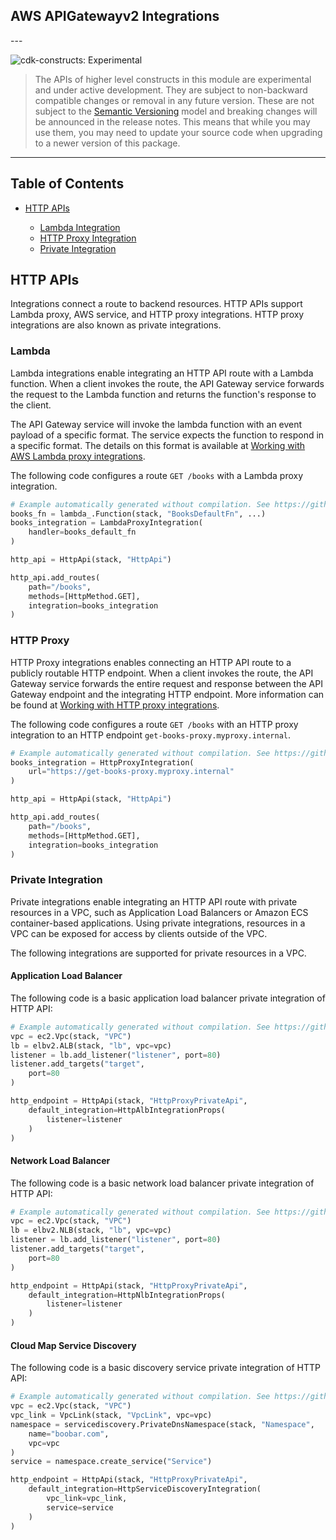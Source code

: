 ## AWS APIGatewayv2 Integrations

<!--BEGIN STABILITY BANNER-->---


![cdk-constructs: Experimental](https://img.shields.io/badge/cdk--constructs-experimental-important.svg?style=for-the-badge)

> The APIs of higher level constructs in this module are experimental and under active development. They are subject to non-backward compatible changes or removal in any future version. These are not subject to the [Semantic Versioning](https://semver.org/) model and breaking changes will be announced in the release notes. This means that while you may use them, you may need to update your source code when upgrading to a newer version of this package.

---
<!--END STABILITY BANNER-->

## Table of Contents

* [HTTP APIs](#http-apis)

  * [Lambda Integration](#lambda)
  * [HTTP Proxy Integration](#http-proxy)
  * [Private Integration](#private-integration)

## HTTP APIs

Integrations connect a route to backend resources. HTTP APIs support Lambda proxy, AWS service, and HTTP proxy integrations. HTTP proxy integrations are also known as private integrations.

### Lambda

Lambda integrations enable integrating an HTTP API route with a Lambda function. When a client invokes the route, the
API Gateway service forwards the request to the Lambda function and returns the function's response to the client.

The API Gateway service will invoke the lambda function with an event payload of a specific format. The service expects
the function to respond in a specific format. The details on this format is available at [Working with AWS Lambda
proxy integrations](https://docs.aws.amazon.com/apigateway/latest/developerguide/http-api-develop-integrations-lambda.html).

The following code configures a route `GET /books` with a Lambda proxy integration.

```python
# Example automatically generated without compilation. See https://github.com/aws/jsii/issues/826
books_fn = lambda_.Function(stack, "BooksDefaultFn", ...)
books_integration = LambdaProxyIntegration(
    handler=books_default_fn
)

http_api = HttpApi(stack, "HttpApi")

http_api.add_routes(
    path="/books",
    methods=[HttpMethod.GET],
    integration=books_integration
)
```

### HTTP Proxy

HTTP Proxy integrations enables connecting an HTTP API route to a publicly routable HTTP endpoint. When a client
invokes the route, the API Gateway service forwards the entire request and response between the API Gateway endpoint
and the integrating HTTP endpoint. More information can be found at [Working with HTTP proxy
integrations](https://docs.aws.amazon.com/apigateway/latest/developerguide/http-api-develop-integrations-http.html).

The following code configures a route `GET /books` with an HTTP proxy integration to an HTTP endpoint
`get-books-proxy.myproxy.internal`.

```python
# Example automatically generated without compilation. See https://github.com/aws/jsii/issues/826
books_integration = HttpProxyIntegration(
    url="https://get-books-proxy.myproxy.internal"
)

http_api = HttpApi(stack, "HttpApi")

http_api.add_routes(
    path="/books",
    methods=[HttpMethod.GET],
    integration=books_integration
)
```

### Private Integration

Private integrations enable integrating an HTTP API route with private resources in a VPC, such as Application Load Balancers or
Amazon ECS container-based applications.  Using private integrations, resources in a VPC can be exposed for access by
clients outside of the VPC.

The following integrations are supported for private resources in a VPC.

#### Application Load Balancer

The following code is a basic application load balancer private integration of HTTP API:

```python
# Example automatically generated without compilation. See https://github.com/aws/jsii/issues/826
vpc = ec2.Vpc(stack, "VPC")
lb = elbv2.ALB(stack, "lb", vpc=vpc)
listener = lb.add_listener("listener", port=80)
listener.add_targets("target",
    port=80
)

http_endpoint = HttpApi(stack, "HttpProxyPrivateApi",
    default_integration=HttpAlbIntegrationProps(
        listener=listener
    )
)
```

#### Network Load Balancer

The following code is a basic network load balancer private integration of HTTP API:

```python
# Example automatically generated without compilation. See https://github.com/aws/jsii/issues/826
vpc = ec2.Vpc(stack, "VPC")
lb = elbv2.NLB(stack, "lb", vpc=vpc)
listener = lb.add_listener("listener", port=80)
listener.add_targets("target",
    port=80
)

http_endpoint = HttpApi(stack, "HttpProxyPrivateApi",
    default_integration=HttpNlbIntegrationProps(
        listener=listener
    )
)
```

#### Cloud Map Service Discovery

The following code is a basic discovery service private integration of HTTP API:

```python
# Example automatically generated without compilation. See https://github.com/aws/jsii/issues/826
vpc = ec2.Vpc(stack, "VPC")
vpc_link = VpcLink(stack, "VpcLink", vpc=vpc)
namespace = servicediscovery.PrivateDnsNamespace(stack, "Namespace",
    name="boobar.com",
    vpc=vpc
)
service = namespace.create_service("Service")

http_endpoint = HttpApi(stack, "HttpProxyPrivateApi",
    default_integration=HttpServiceDiscoveryIntegration(
        vpc_link=vpc_link,
        service=service
    )
)
```
